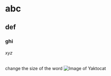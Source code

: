 # abc
## def
### ghi
###### xyz
change the size of the word
![Image of Yaktocat](https://octodex.github.com/images/yaktocat.png)
